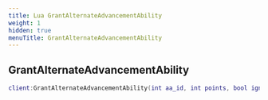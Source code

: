 ```yaml
---
title: Lua GrantAlternateAdvancementAbility
weight: 1
hidden: true
menuTitle: GrantAlternateAdvancementAbility
---
```

## GrantAlternateAdvancementAbility
```lua
client:GrantAlternateAdvancementAbility(int aa_id, int points, bool ignore_cost); -- bool
```